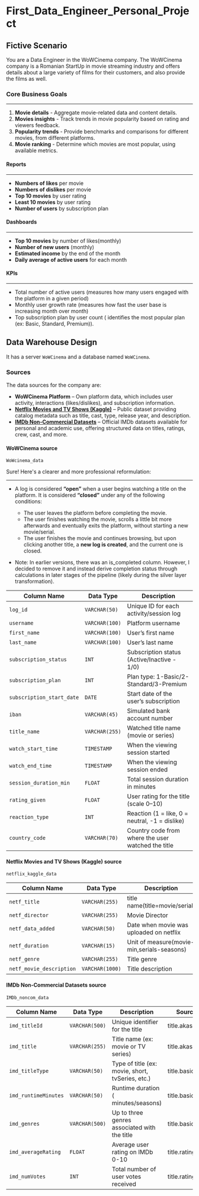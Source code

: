 # First_Data_Engineer_Personal_Project

## Fictive Scenario

You are a Data Engineer in the WoWCinema company. The WoWCinema company is a Romanian StartUp in movie streaming industry and offers details about a large variety of films for their customers, and also provide the films as well.

### Core Business Goals

---

1. **Movie details** - Aggregate movie-related data and content details.
2. **Movies insights** - Track trends in movie popularity based on rating and viewers feedback.
3. **Popularity trends** - Provide benchmarks and comparisons for different movies, from different platforms.
4. **Movie ranking** - Determine which movies are most popular, using available metrics.

#### Reports

---

- **Numbers of likes** per movie
- **Numbers of dislikes** per movie
- **Top 10 movies** by user rating
- **Least 10 movies** by user rating
- **Number of users** by subscription plan

#### Dashboards

---

- **Top 10 movies** by number of likes(monthly)
- **Number of new users** (monthly)
- **Estimated income** by the end of the month
- **Daily average of active users** for each month

#### KPIs

---

- Total number of active users (measures how many users engaged with the platform in a given period)
- Monthly user growth rate (measures how fast the user base is increasing month over month)
- Top subscription plan by user count ( identifies the most popular plan (ex: Basic, Standard, Premium)).

## Data Warehouse Design

It has a server `WoWCinema` and a database named `WoWCinema`.

### Sources

The data sources for the company are:

- **WoWCinema Platform** – Own platform data, which includes user activity, interactions (likes/dislikes), and subscription information.
- [**Netflix Movies and TV Shows (Kaggle)**](https://www.kaggle.com/datasets/shivamb/netflix-shows) – Public dataset providing catalog metadata such as title, cast, type, release year, and description.
- [**IMDb Non-Commercial Datasets**](https://developer.imdb.com/non-commercial-datasets/) – Official IMDb datasets available for personal and academic use, offering structured data on titles, ratings, crew, cast, and more.

#### **WoWCinema source**

`WoWcinema_data`

Sure! Here's a clearer and more professional reformulation:

---

- A log is considered **“open”** when a user begins watching a title on the platform. It is considered **“closed”** under any of the following conditions:

  - The user leaves the platform before completing the movie.
  - The user finishes watching the movie, scrolls a little bit more afterwards and eventually exits the platform, without starting a new movie/serial.
  - The user finishes the movie and continues browsing, but upon clicking another title, a **new log is created**, and the current one is closed.

- Note: In earlier versions, there was an is_completed column. However, I decided to remove it and instead derive completion status through calculations in later stages of the pipeline (likely during the silver layer transformation).

| Column Name               | Data Type      | Description                                        |
| ------------------------- | -------------- | -------------------------------------------------- |
| `log_id`                  | `VARCHAR(50)`  | Unique ID for each activity/session log            |
| `username`                | `VARCHAR(100)` | Platform username                                  |
| `first_name`              | `VARCHAR(100)` | User’s first name                                  |
| `last_name`               | `VARCHAR(100)` | User’s last name                                   |
| `subscription_status`     | `INT`          | Subscription status (Active/Inactive - 1/0)        |
| `subscription_plan`       | `INT`          | Plan type: 1-Basic/2-Standard/3-Premium            |
| `subscription_start_date` | `DATE`         | Start date of the user’s subscription              |
| `iban`                    | `VARCHAR(45)`  | Simulated bank account number                      |
| `title_name`              | `VARCHAR(255)` | Watched title name (movie or series)               |
| `watch_start_time`        | `TIMESTAMP`    | When the viewing session started                   |
| `watch_end_time`          | `TIMESTAMP`    | When the viewing session ended                     |
| `session_duration_min`    | `FLOAT`        | Total session duration in minutes                  |
| `rating_given`            | `FLOAT`        | User rating for the title (scale 0–10)             |
| `reaction_type`           | `INT`          | Reaction (1 = like, 0 = neutral, -1 = dislike)     |
| `country_code`            | `VARCHAR(70)`  | Country code from where the user watched the title |

#### **Netflix Movies and TV Shows (Kaggle) source**

`netflix_kaggle_data`

| Column Name              | Data Type       | Description                                |
| ------------------------ | --------------- | ------------------------------------------ |
| `netf_title`             | `VARCHAR(255)`  | title name(title=movie/serial)             |
| `netf_director`          | `VARCHAR(255)`  | Movie Director                             |
| `netf_data_added`        | `VARCHAR(50)`   | Date when movie was uploaded on netflix    |
| `netf_duration`          | `VARCHAR(15)`   | Unit of measure(movie-min,serials-seasons) |
| `netf_genre`             | `VARCHAR(255)`  | Title genre                                |
| `netf_movie_description` | `VARCHAR(1000)` | Title description                          |

#### **IMDb Non-Commercial Datasets source**

`IMDb_noncom_data`

| Column Name          | Data Type      | Description                                      | Source File          |
| -------------------- | -------------- | ------------------------------------------------ | -------------------- |
| `imd_titleId`        | `VARCHAR(500)` | Unique identifier for the title                  | title.akas.tsv.gz    |
| `imd_title`          | `VARCHAR(255)` | Title name (ex: movie or TV series)              | title.akas.tsv.gz    |
| `imd_titleType`      | `VARCHAR(50)`  | Type of title (ex: movie, short, tvSeries, etc.) | title.basics.tsv.gz  |
| `imd_runtimeMinutes` | `VARCHAR(50)`  | Runtime duration ( minutes/seasons)              | title.basics.tsv.gz  |
| `imd_genres`         | `VARCHAR(500)` | Up to three genres associated with the title     | title.basics.tsv.gz  |
| `imd_averageRating`  | `FLOAT`        | Average user rating on IMDb 0-10                 | title.ratings.tsv.gz |
| `imd_numVotes`       | `INT`          | Total number of user votes received              | title.ratings.tsv.gz |
